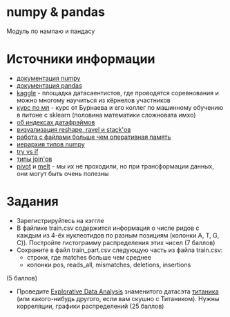 # numpy & pandas
Модуль по нампаю и пандасу


# Источники информации
* [документация numpy](https://numpy.org/doc/)
* [документация pandas](https://pandas.pydata.org/docs/)
* [kaggle](https://www.kaggle.com/) - площадка датасаентистов, где проводятся
соревнования и можно многому научиться из кёрнелов участников
* [курс по мл](https://github.com/adasegroup) - курс от Бурнаева и
его коллег по машинному обучению в питоне с sklearn (половина математики сложновата имхо)
* [об индексах датафрэймов](https://towardsdatascience.com/pandas-index-explained-b131beaf6f7b)
* [визуализация reshape, ravel и stack'ов](https://towardsdatascience.com/reshaping-numpy-arrays-in-python-a-step-by-step-pictorial-tutorial-aed5f471cf0b)
* [работа с файлами больше чем оперативная память](https://stackoverflow.com/questions/25962114/how-to-read-a-6-gb-csv-file-with-pandas)
* [иерархия типов numpy](https://docs.scipy.org/doc/numpy/reference/arrays.scalars.html)
* [try vs if](https://stackoverflow.com/questions/1835756/using-try-vs-if-in-python)
* [типы join'ов](https://datacarpentry.org/python-ecology-lesson/05-merging-data/index.html)
* [pivot](https://pandas.pydata.org/pandas-docs/stable/reference/api/pandas.pivot_table.html) и [melt](https://pandas.pydata.org/pandas-docs/stable/reference/api/pandas.melt.html) - мы их не проходили, но при трансформации данных, они могут быть очень полезны


# Задания
* Зарегистрируйтесь на кэггле
* В файлике train.csv содержится информация о числе ридов с каждым из 4-ёх нуклеотидов
по разным позициям (колонки A, T, G, C)). Постройте гистограмму распределения этих чисел (7 баллов)
* Сохраните в файл train_part.csv следующую часть из файла train.csv:
    * строки, где matches больше чем среднее
    * колонки pos, reads_all, mismatches, deletions, insertions

(5 баллов)
* Проведите [Explorative Data Analysis](https://en.wikipedia.org/wiki/Exploratory_data_analysis) знаменитого датасэта [титаника](https://www.kaggle.com/c/titanic/overview) (или какого-нибудь другого, если вам скушно с Титаником). Нужны корреляции, графики распределений (25 баллов)
